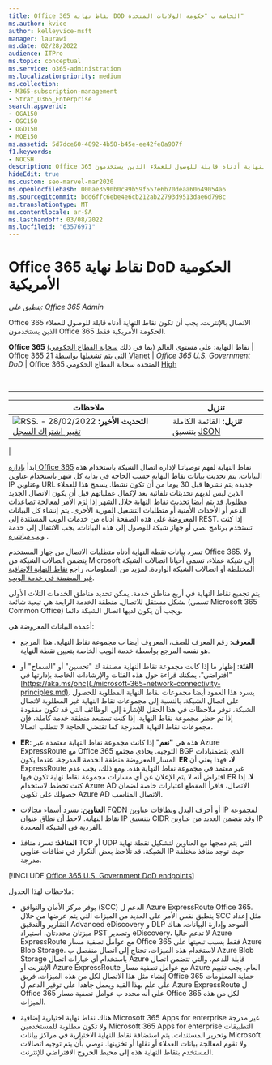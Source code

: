```yaml
---
title: Office 365 نقاط نهاية DOD الخاصة ب "حكومة الولايات المتحدة"
ms.author: kvice
author: kelleyvice-msft
manager: laurawi
ms.date: 02/28/2022
audience: ITPro
ms.topic: conceptual
ms.service: o365-administration
ms.localizationpriority: medium
ms.collection:
- M365-subscription-management
- Strat_O365_Enterprise
search.appverid:
- OGA150
- OGC150
- OGD150
- MOE150
ms.assetid: 5d7dce60-4892-4b58-b45e-ee42fe8a907f
f1.keywords:
- NOCSH
description: Office 365 الاتصال بالإنترنت. يجب أن تكون نقاط النهاية أدناه قابلة للوصول للعملاء الذين يستخدمون Office 365 الحكومة الأمريكية فقط.
hideEdit: true
ms.custom: seo-marvel-mar2020
ms.openlocfilehash: 000ae3590b0c99b59f557e6b70deaa60649054a6
ms.sourcegitcommit: bdd6ffc6ebe4e6cb212ab22793d9513dae6d798c
ms.translationtype: MT
ms.contentlocale: ar-SA
ms.lasthandoff: 03/08/2022
ms.locfileid: "63576971"
---
```

# <a name="office-365-us-government-dod-endpoints"></a>Office 365 نقاط نهاية DoD الحكومية الأمريكية

*ينطبق على: Office 365 Admin*

Office 365 الاتصال بالإنترنت. يجب أن تكون نقاط النهاية أدناه قابلة للوصول للعملاء الذين يستخدمون Office 365 الحكومة الأمريكية فقط.
  
**Office 365** نقاط النهاية: على مستوى العالم (بما في ذلك [سحابة القطاع الحكومي)](urls-and-ip-address-ranges.md) \| Office 365 التي يتم تشغيلها بواسطة [21 Vianet](urls-and-ip-address-ranges-21vianet.md) \| *Office 365 U.S. Government DoD* \| Office 365 المتحدة سحابة القطاع الحكومي [High](microsoft-365-u-s-government-gcc-high-endpoints.md)

<br>

****

|ملاحظات|تنزيل|
|---|---|
|**التحديث الأخير:** 28/02/2022 - ![RSS.](../media/5dc6bb29-25db-4f44-9580-77c735492c4b.png) [تغيير اشتراك السجل](https://endpoints.office.com/version/USGOVDoD?allversions=true&format=rss&clientrequestid=b10c5ed1-bad1-445f-b386-b919946339a7)|**تنزيل:** القائمة الكاملة بتنسيق [JSON](https://endpoints.office.com/endpoints/USGOVDoD?clientrequestid=b10c5ed1-bad1-445f-b386-b919946339a7)|
|

ابدأ [بإدارة Office 365](managing-office-365-endpoints.md) نقاط النهاية لفهم توصياتنا لإدارة اتصال الشبكة باستخدام هذه البيانات. يتم تحديث بيانات نقاط النهاية حسب الحاجة في بداية كل شهر باستخدام عناوين IP وعناوين URL جديدة يتم نشرها قبل 30 يوما من أن تكون نشطا. يسمح هذا للعملاء الذين ليس لديهم تحديثات تلقائية بعد لإكمال عملياتهم قبل أن يكون الاتصال الجديد مطلوبا. قد يتم أيضا تحديث نقاط النهاية خلال الشهر إذا لزم الأمر لمعالجة تصاعدات الدعم أو الأحداث الأمنية أو متطلبات التشغيل الفورية الأخرى. يتم إنشاء كل البيانات المعروضة على هذه الصفحة أدناه من خدمات الويب المستندة إلى REST. إذا كنت تستخدم برنامج نصي أو جهاز شبكة للوصول إلى هذه البيانات، يجب الانتقال إلى خدمة [ويب مباشرة](microsoft-365-ip-web-service.md) .

تسرد بيانات نقطة النهاية أدناه متطلبات الاتصال من جهاز المستخدم Office 365. ولا يتضمن اتصالات الشبكة من Microsoft إلى شبكة عملاء، تسمى أحيانا اتصالات الشبكة المختلطة أو اتصالات الشبكة الواردة. لمزيد من المعلومات، راجع [نقاط النهاية الإضافية غير المضمنة في خدمة الويب](additional-office365-ip-addresses-and-urls.md).

يتم تجميع نقاط النهاية في أربع مناطق خدمة. يمكن تحديد مناطق الخدمات الثلاث الأولى بشكل مستقل للاتصال. منطقة الخدمة الرابعة هي تبعية شائعة (تسمى Microsoft 365 Common Office) ويجب أن يكون لديها اتصال الشبكة دائما.

أعمدة البيانات المعروضة هي:

- **المعرف**: رقم المعرف للصف، المعروف أيضا ب مجموعة نقاط النهاية. هذا المرجع هو نفسه المرجع بواسطة خدمة الويب الخاصة بتعيين نقطة النهاية.

- **الفئة**: إظهار ما إذا كانت مجموعة نقاط النهاية مصنفة ك "تحسين" أو "السماح" أو "افتراضي". يمكنك قراءة حول هذه الفئات والإرشادات الخاصة بإدارتها في [https://aka.ms/pnc](./microsoft-365-network-connectivity-principles.md). يسرد هذا العمود أيضا مجموعات نقاط النهاية المطلوبة للحصول على اتصال الشبكة. بالنسبة إلى مجموعات نقاط النهاية غير المطلوبة لاتصال الشبكة، نوفر ملاحظات في هذا الحقل للإشارة إلى الوظائف التي قد تكون مفقودة إذا تم حظر مجموعة نقاط النهاية. إذا كنت تستبعد منطقة خدمة كاملة، فإن مجموعات نقاط النهاية المدرجة كما تقتضي الحاجة لا تتطلب اتصالا.

- **ER**: هذه هي **"نعم**" إذا كانت مجموعة نقاط النهاية معتمدة عبر Azure ExpressRoute مع Office 365 التوجيه. يحاذي مجتمع BGP الذي يتضمنبادات المسار المعروضة منطقة الخدمة المدرجة. عندما يكون **ER لا،** فهذا يعني أن ExpressRoute غير معتمد في مجموعة نقاط النهاية هذه. ومع ذلك، يجب عدم افتراض أنه لا يتم الإعلان عن أي مسارات مجموعة نقاط نهاية تكون فيها ER **لا**. إذا كنت تخطط لاستخدام Azure AD الاتصال، فاقرأ المقطع اعتبارات خاصة [](/azure/active-directory/hybrid/reference-connect-instances#microsoft-azure-government) لضمان حصولك على تكوين Azure AD الاتصال المناسب.

- **العناوين**: تسرد أسماء مجالات FQDN أو أحرف البدل ونطاقات عناوين IP لمجموعة نقاط النهاية. لاحظ أن نطاق عنوان IP بتنسيق CIDR وقد يتضمن العديد من عناوين IP الفردية في الشبكة المحددة.

- **المنافذ**: تسرد منافذ TCP أو UDP التي يتم دمجها مع العناوين لتشكيل نقطة نهاية الشبكة. قد تلاحظ بعض التكرار في نطاقات عناوين IP حيث توجد منافذ مختلفة مدرجة.

[!INCLUDE [Office 365 U.S. Government DoD endpoints](../includes/office-365-u.s.-government-dod-endpoints.md)]
  
ملاحظات لهذا الجدول:

- يوفر مركز الأمان والتوافق (SCC) الدعم ل Azure ExpressRoute Office 365. ينطبق نفس الأمر على العديد من الميزات التي يتم عرضها من خلال SCC مثل إعداد التقارير والتدقيق Advanced eDiscovery و DLP الموحد وإدارة البيانات. هناك ميزتان محددتان، استيراد PST وتصدير eDiscovery، لا تدعم حاليا Azure ExpressRoute مع عوامل تصفية مسار Office 365 فقط بسبب تبعيتها على Azure Blob Storage. لاستخدام هذه الميزات، تحتاج إلى اتصال منفصل ب Azure Blob Storage باستخدام أي خيارات اتصال Azure قابلة للدعم، والتي تتضمن اتصال الإنترنت أو Azure ExpressRoute مع عوامل تصفية مسار Azure العام. يجب تقييم إنشاء مثل هذا الاتصال لكل من هذه الميزات. فريق Office 365 حماية المعلومات على علم بهذا القيد ويعمل جاهدا على توفير الدعم ل Azure ExpressRoute ل Office 365 على أنه محدد ب عوامل تصفية مسار Office 365 لكل من هذه الميزات.

- هناك نقاط نهاية اختيارية إضافية Microsoft 365 Apps for enterprise غير مدرجة ولا تكون مطلوبة للمستخدمين Microsoft 365 Apps for enterprise التطبيقات وتحرير المستندات. يتم استضافة نقاط النهاية الاختيارية في مراكز بيانات Microsoft ولا تقوم لمعالجة بيانات العملاء أو نقلها أو تخزينها. نوصي بأن يتم توجيه اتصالات المستخدم بنقاط النهاية هذه إلى محيط الخروج الافتراضي للإنترنت.
